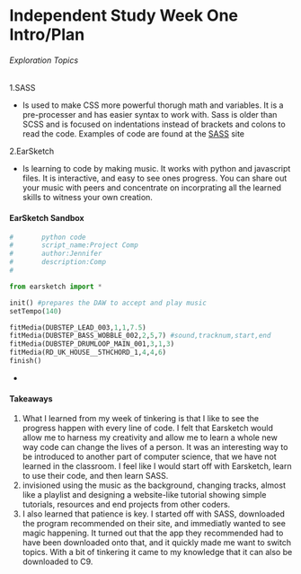 # Independent Study Week One Intro/Plan

###### Exploration Topics
1.SASS
  * Is used to make CSS more powerful thorugh math and variables. It is a pre-processer and has easier syntax to work with. Sass is older than SCSS and is focused on indentations instead of brackets and colons to read the code.
  Examples of code are found at the [SASS](http://sass-lang.com/guide) site

   
2.EarSketch
  * Is learning to code by making music. It works with python and javascript files. It is interactive, and easy to see ones progress. You can share out your music with peers and concentrate on incorprating all the learned skills to witness your own creation.
#### EarSketch Sandbox
```python
#		python code
#		script_name:Project Comp  
#		author:Jennifer     
#		description:Comp
#

from earsketch import *

init() #prepares the DAW to accept and play music
setTempo(140)

fitMedia(DUBSTEP_LEAD_003,1,1,7.5)
fitMedia(DUBSTEP_BASS_WOBBLE_002,2,5,7) #sound,tracknum,start,end
fitMedia(DUBSTEP_DRUMLOOP_MAIN_001,3,1,3)
fitMedia(RD_UK_HOUSE__5THCHORD_1,4,4,6)
finish()

```
  * 
#### Takeaways
 1. What I learned from my week of tinkering is that I like to see the progress happen with every line of code. I felt that Earsketch would allow me to harness my creativity and allow me to learn a whole new way code can change the lives of a person. It was an interesting way to be introduced to another part of computer science, that we have not learned in the classroom. I feel like I would start off with Earsketch, learn to use their code, and then learn SASS. 
 2.  invisioned using the music as the background, changing tracks, almost like a playlist and designing a website-like tutorial showing simple tutorials, resources and end projects from other coders.
 3. I also learned that patience is key. I started off with SASS, downloaded the program recommended on their site, and immediatly wanted to see magic happening. It turned out that the app they recommended had to have been downloaded onto that, and it quickly made me want to switch topics. With a bit of tinkering it came to my knowledge that it can also be downloaded to C9.